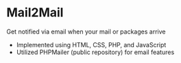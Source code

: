 # Mail2Mail
Get notified via email when your mail or packages arrive<br/>
- Implemented using HTML, CSS, PHP, and JavaScript
- Utilized PHPMailer (public repository) for email features
